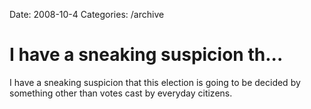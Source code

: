 Date: 2008-10-4
Categories: /archive

# I have a sneaking suspicion th...

I have a sneaking suspicion that this election is going to be decided by something other than votes cast by everyday citizens.
